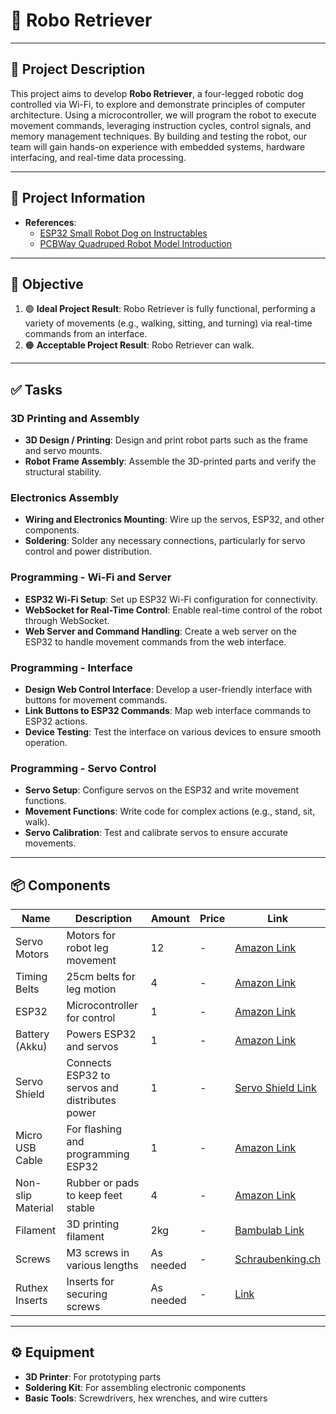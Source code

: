 # 🐾 Robo Retriever

---

## 🧾 Project Description

This project aims to develop **Robo Retriever**, a four-legged robotic dog controlled via Wi-Fi, to explore and demonstrate principles of computer architecture. Using a microcontroller, we will program the robot to execute movement commands, leveraging instruction cycles, control signals, and memory management techniques. By building and testing the robot, our team will gain hands-on experience with embedded systems, hardware interfacing, and real-time data processing.

---

## 📢 Project Information

- **References**:
  - [ESP32 Small Robot Dog on Instructables](https://www.instructables.com/ESP32-Small-Robot-Dog/)
  - [PCBWay Quadruped Robot Model Introduction](https://www.pcbway.com/project/shareproject/An_introduction_to_quadruped_robot_models_0f4aa139.html)

---

## 🎯 Objective

1. 🟢 **Ideal Project Result**: Robo Retriever is fully functional, performing a variety of movements (e.g., walking, sitting, and turning) via real-time commands from an interface. 
2. 🟠 **Acceptable Project Result**: Robo Retriever can walk.

---

## ✅ Tasks

### 3D Printing and Assembly

- **3D Design / Printing**: Design and print robot parts such as the frame and servo mounts.
- **Robot Frame Assembly**: Assemble the 3D-printed parts and verify the structural stability.

### Electronics Assembly

- **Wiring and Electronics Mounting**: Wire up the servos, ESP32, and other components.
- **Soldering**: Solder any necessary connections, particularly for servo control and power distribution.

### Programming - Wi-Fi and Server

- **ESP32 Wi-Fi Setup**: Set up ESP32 Wi-Fi configuration for connectivity.
- **WebSocket for Real-Time Control**: Enable real-time control of the robot through WebSocket.
- **Web Server and Command Handling**: Create a web server on the ESP32 to handle movement commands from the web interface.

### Programming - Interface

- **Design Web Control Interface**: Develop a user-friendly interface with buttons for movement commands.
- **Link Buttons to ESP32 Commands**: Map web interface commands to ESP32 actions.
- **Device Testing**: Test the interface on various devices to ensure smooth operation.

### Programming - Servo Control

- **Servo Setup**: Configure servos on the ESP32 and write movement functions.
- **Movement Functions**: Write code for complex actions (e.g., stand, sit, walk).
- **Servo Calibration**: Test and calibrate servos to ensure accurate movements.

---

## 📦 Components

| **Name**           | **Description**                          | **Amount** | **Price** | **Link** |
|--------------------|------------------------------------------|------------|-----------|----------|
| Servo Motors       | Motors for robot leg movement           | 12         | -         | [Amazon Link](https://www.amazon.com/Cyrank-Printer-Accessories-Synchronous-MendelMax/dp/B0CH17YFQL) |
| Timing Belts       | 25cm belts for leg motion               | 4          | -         | [Amazon Link]() |
| ESP32              | Microcontroller for control             | 1          | -         | [Amazon Link]() |
| Battery (Akku)     | Powers ESP32 and servos                 | 1          | -         | [Amazon Link]() |
| Servo Shield       | Connects ESP32 to servos and distributes power | 1 | - | [Servo Shield Link]() |
| Micro USB Cable    | For flashing and programming ESP32      | 1          | -         | [Amazon Link]() |
| Non-slip Material  | Rubber or pads to keep feet stable      | 4          | -         | [Amazon Link]() |
| Filament           | 3D printing filament                    | 2kg        | -         | [Bambulab Link]() |
| Screws             | M3 screws in various lengths            | As needed  | -         | [Schraubenking.ch]() |
| Ruthex Inserts     | Inserts for securing screws             | As needed  | -         | [Link]() |

---

## ⚙️ Equipment

- **3D Printer**: For prototyping parts
- **Soldering Kit**: For assembling electronic components
- **Basic Tools**: Screwdrivers, hex wrenches, and wire cutters
